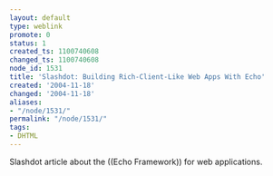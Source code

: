 ```yaml
---
layout: default
type: weblink
promote: 0
status: 1
created_ts: 1100740608
changed_ts: 1100740608
node_id: 1531
title: 'Slashdot: Building Rich-Client-Like Web Apps With Echo'
created: '2004-11-18'
changed: '2004-11-18'
aliases:
- "/node/1531/"
permalink: "/node/1531/"
tags:
- DHTML
---
```

Slashdot article about the ((Echo Framework)) for web applications.
